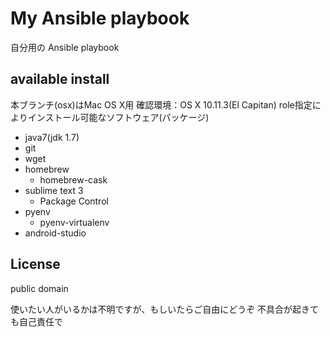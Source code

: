 # My Ansible playbook

自分用の Ansible playbook

## available install

本ブランチ(osx)はMac OS X用
確認環境：OS X 10.11.3(El Capitan)
role指定によりインストール可能なソフトウェア(パッケージ)

- java7(jdk 1.7)
- git
- wget
- homebrew
  - homebrew-cask
- sublime text 3
  - Package Control
- pyenv
  - pyenv-virtualenv
- android-studio

## License

public domain

使いたい人がいるかは不明ですが、もしいたらご自由にどうぞ
不具合が起きても自己責任で